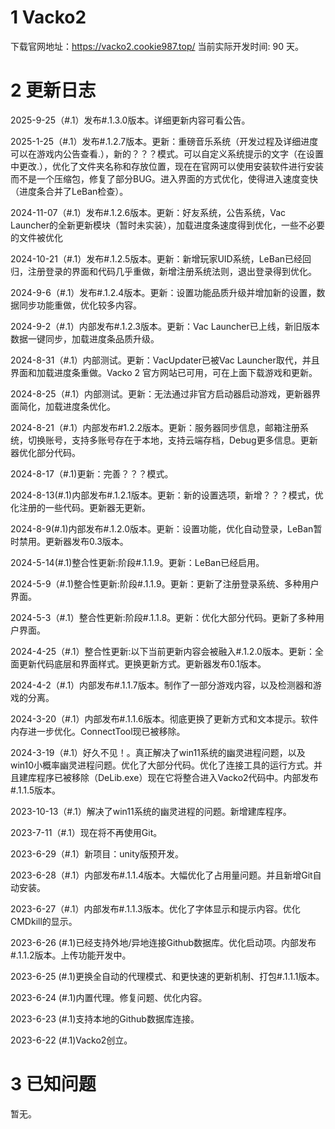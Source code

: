# 1 Vacko2 
下载官网地址：https://vacko2.cookie987.top/
当前实际开发时间: 90 天。

# 2 更新日志
2025-9-25（#.1）发布#.1.3.0版本。详细更新内容可看公告。

2025-1-25（#.1）发布#.1.2.7版本。更新：重磅音乐系统（开发过程及详细进度可以在游戏内公告查看.），新的？？？模式。可以自定义系统提示的文字（在设置中更改.），优化了文件夹名称和存放位置，现在在官网可以使用安装软件进行安装而不是一个压缩包，修复了部分BUG。进入界面的方式优化，使得进入速度变快（进度条合并了LeBan检查）。

2024-11-07（#.1）发布#.1.2.6版本。更新：好友系统，公告系统，Vac Launcher的全新更新模块（暂时未实装），加载进度条速度得到优化，一些不必要的文件被优化

2024-10-21（#.1）发布#.1.2.5版本。更新：新增玩家UID系统，LeBan已经回归，注册登录的界面和代码几乎重做，新增注册系统法则，退出登录得到优化。

2024-9-6（#.1）发布#.1.2.4版本。更新：设置功能品质升级并增加新的设置，数据同步功能重做，优化较多内容。

2024-9-2（#.1）内部发布#.1.2.3版本。更新：Vac Launcher已上线，新旧版本数据一键同步，加载进度条品质升级。

2024-8-31（#.1）内部测试。更新：VacUpdater已被Vac Launcher取代，并且界面和加载进度条重做。Vacko 2 官方网站已可用，可在上面下载游戏和更新。

2024-8-25（#.1）内部测试。更新：无法通过非官方启动器启动游戏，更新器界面简化，加载进度条优化。

2024-8-21（#.1）内部发布#1.2.2版本。更新：服务器同步信息，邮箱注册系统，切换账号，支持多账号存在于本地，支持云端存档，Debug更多信息。更新器优化部分代码。

2024-8-17（#.1)更新：完善？？？模式。

2024-8-13(#.1)内部发布#.1.2.1版本。更新：新的设置选项，新增？？？模式，优化注册的一些代码。更新器无更新。

2024-8-9(#.1)内部发布#.1.2.0版本。更新：设置功能，优化自动登录，LeBan暂时禁用。更新器发布0.3版本。

2024-5-14(#.1)整合性更新:阶段#.1.1.9。更新：LeBan已经启用。

2024-5-9（#.1)整合性更新:阶段#.1.1.9。更新：更新了注册登录系统、多种用户界面。

2024-5-3（#.1）整合性更新:阶段#.1.1.8。更新：优化大部分代码。更新了多种用户界面。

2024-4-25（#.1）整合性更新:以下当前更新内容会被融入#.1.2.0版本。更新：全面更新代码底层和界面样式。更换更新方式。更新器发布0.1版本。

2024-4-2（#.1）内部发布#.1.1.7版本。制作了一部分游戏内容，以及检测器和游戏的分离。

2024-3-20（#.1）内部发布#.1.1.6版本。彻底更换了更新方式和文本提示。软件内存进一步优化。ConnectTool现已被移除。

2024-3-19（#.1）好久不见！。真正解决了win11系统的幽灵进程问题，以及win10小概率幽灵进程问题。优化了大部分代码。优化了连接工具的运行方式。并且建库程序已被移除（DeLib.exe）现在它将整合进入Vacko2代码中。内部发布#.1.1.5版本。

2023-10-13（#.1）解决了win11系统的幽灵进程的问题。新增建库程序。

2023-7-11（#.1）现在将不再使用Git。

2023-6-29（#.1）新项目：unity版预开发。

2023-6-28（#.1）内部发布#.1.1.4版本。大幅优化了占用量问题。并且新增Git自动安装。

2023-6-27（#.1）内部发布#.1.1.3版本。优化了字体显示和提示内容。优化CMDkill的显示。

2023-6-26 (#.1)已经支持外地/异地连接Github数据库。优化启动项。内部发布#.1.1.2版本。上传功能开发中。

2023-6-25 (#.1)更换全自动的代理模式、和更快速的更新机制、打包#.1.1.1版本。

2023-6-24 (#.1)内置代理。修复问题、优化内容。

2023-6-23 (#.1)支持本地的Github数据库连接。

2023-6-22 (#.1)Vacko2创立。

# 3 已知问题
暂无。
